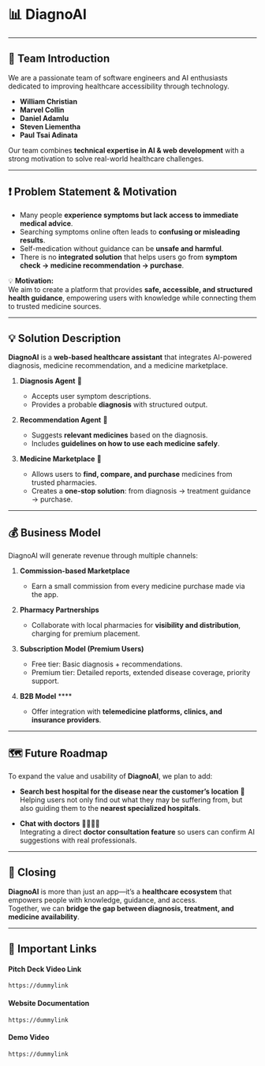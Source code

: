 # 📊 DiagnoAI

---

## 👥 Team Introduction
We are a passionate team of software engineers and AI enthusiasts dedicated to improving healthcare accessibility through technology.  

- **William Christian**
- **Marvel Collin**
- **Daniel Adamlu**
- **Steven Liementha**
- **Paul Tsai Adinata**

Our team combines **technical expertise in AI & web development** with a strong motivation to solve real-world healthcare challenges.

---

## ❗ Problem Statement & Motivation
- Many people **experience symptoms but lack access to immediate medical advice**.  
- Searching symptoms online often leads to **confusing or misleading results**.  
- Self-medication without guidance can be **unsafe and harmful**.  
- There is no **integrated solution** that helps users go from **symptom check → medicine recommendation → purchase**.  

💡 **Motivation:**  
We aim to create a platform that provides **safe, accessible, and structured health guidance**, empowering users with knowledge while connecting them to trusted medicine sources.

---

## 💡 Solution Description
**DiagnoAI** is a **web-based healthcare assistant** that integrates AI-powered diagnosis, medicine recommendation, and a medicine marketplace.  

1. **Diagnosis Agent** 🧠  
   - Accepts user symptom descriptions.  
   - Provides a probable **diagnosis** with structured output.  

2. **Recommendation Agent** 💊  
   - Suggests **relevant medicines** based on the diagnosis.  
   - Includes **guidelines on how to use each medicine safely**.  

3. **Medicine Marketplace** 🛒  
   - Allows users to **find, compare, and purchase** medicines from trusted pharmacies.  
   - Creates a **one-stop solution**: from diagnosis → treatment guidance → purchase.  

---

## 💰 Business Model
DiagnoAI will generate revenue through multiple channels:  

1. **Commission-based Marketplace**  
   - Earn a small commission from every medicine purchase made via the app.  

2. **Pharmacy Partnerships**  
   - Collaborate with local pharmacies for **visibility and distribution**, charging for premium placement.  

3. **Subscription Model (Premium Users)**  
   - Free tier: Basic diagnosis + recommendations.  
   - Premium tier: Detailed reports, extended disease coverage, priority support.  

4. **B2B Model** **** 
   - Offer integration with **telemedicine platforms, clinics, and insurance providers**.  

---

## 🗺️ Future Roadmap
To expand the value and usability of **DiagnoAI**, we plan to add:  

- **Search best hospital for the disease near the customer’s location** 🏥  
  Helping users not only find out what they may be suffering from, but also guiding them to the **nearest specialized hospitals**.  

- **Chat with doctors** 👩‍⚕️👨‍⚕️  
  Integrating a direct **doctor consultation feature** so users can confirm AI suggestions with real professionals.  

---

## 🚀 Closing
**DiagnoAI** is more than just an app—it’s a **healthcare ecosystem** that empowers people with knowledge, guidance, and access.  
Together, we can **bridge the gap between diagnosis, treatment, and medicine availability**.  

---

## 🔗 Important Links

#### Pitch Deck Video Link
    https://dummylink

#### Website Documentation
    https://dummylink

#### Demo Video
    https://dummylink